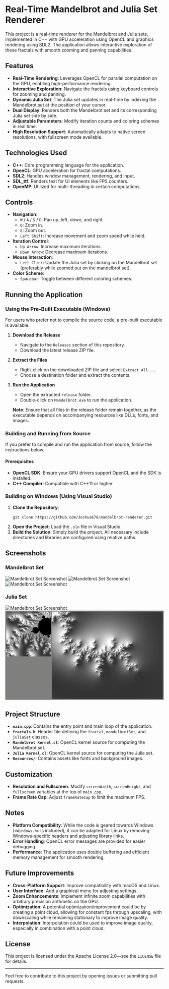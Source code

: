 # Real-Time Mandelbrot and Julia Set Renderer

This project is a real-time renderer for the Mandelbrot and Julia sets, implemented in C++ with GPU acceleration using OpenCL and graphics rendering using SDL2. The application allows interactive exploration of these fractals with smooth zooming and panning capabilities.

## Features

- **Real-Time Rendering**: Leverages OpenCL for parallel computation on the GPU, enabling high-performance rendering.
- **Interactive Exploration**: Navigate the fractals using keyboard controls for zooming and panning.
- **Dynamic Julia Set**: The Julia set updates in real-time by indexing the Mandelbrot set at the position of your cursor.
- **Dual Display**: Renders both the Mandelbrot set and its corresponding Julia set side by side.
- **Adjustable Parameters**: Modify iteration counts and coloring schemes in real time.
- **High Resolution Support**: Automatically adapts to native screen resolutions, with fullscreen mode available.

## Technologies Used

- **C++**: Core programming language for the application.
- **OpenCL**: GPU acceleration for fractal computations.
- **SDL2**: Handles window management, rendering, and input.
- **SDL_ttf**: Renders text for UI elements like FPS counters.
- **OpenMP**: Utilized for multi-threading in certain computations.

## Controls

- **Navigation**:
  - ```W``` / ```A``` / ```S``` / ```D```: Pan up, left, down, and right.
  - ```Q```: Zoom in.
  - ```E```: Zoom out.
  - ```Left Shift```: Increase movement and zoom speed while held.
- **Iteration Control**:
  - ```Up Arrow```: Increase maximum iterations.
  - ```Down Arrow```: Decrease maximum iterations.
- **Mouse Interaction**:
  - ```Left Click```: Update the Julia set by clicking on the Mandelbrot set (preferably while zoomed out on the mandelbrot set).
- **Color Scheme**:
  - ```Spacebar```: Toggle between different coloring schemes.

## Running the Application

### Using the Pre-Built Executable (Windows)

For users who prefer not to compile the source code, a pre-built executable is available.

1. **Download the Release**

   - Navigate to the ```Releases``` section of this repository.
   - Download the latest release ZIP file.

2. **Extract the Files**

   - Right-click on the downloaded ZIP file and select ```Extract All...```.
   - Choose a destination folder and extract the contents.

3. **Run the Application**

   - Open the extracted ```release``` folder.
   - Double-click on ```Mandelbrot.exe``` to run the application.

   **Note**: Ensure that all files in the release folder remain together, as the executable depends on accompanying resources like DLLs, fonts, and images.

### Building and Running from Source

If you prefer to compile and run the application from source, follow the instructions below.

#### Prerequisites

- **OpenCL SDK**: Ensure your GPU drivers support OpenCL and the SDK is installed.
- **C++ Compiler**: Compatible with C++11 or higher.

### Building on Windows (Using Visual Studio)

1. **Clone the Repository**:
   ```
   git clone https://github.com/Joshua678/mandelbrot-renderer.git
   ```
2. **Open the Project**: Load the `.sln` file in Visual Studio.
3. **Build the Solution**: Simply build the project. All necessary include directories and libraries are configured using relative paths.

## Screenshots

### Mandelbrot Set

![Mandelbrot Set Screenshot](Example%20images/Mandelbrot1.PNG)
![Mandelbrot Set Screenshot](Example%20images/Mandelbrot2.PNG)
![Mandelbrot Set Screenshot](Example%20images/Mandelbrot3.PNG)

### Julia Set

![Mandelbrot Set Screenshot](Example%20images/Mandelbrot4.PNG)
![Mandelbrot Set Screenshot](Example%20images/Mandelbrot5.PNG)

## Project Structure

- **```main.cpp```**: Contains the entry point and main loop of the application.
- **```fractals.h```**: Header file defining the ```fractal```, ```mandelbrotSet```, and ```juliaSet``` classes.
- **```Mandelbrot Kernel.cl```**: OpenCL kernel source for computing the Mandelbrot set.
- **```Julia Kernel.cl```**: OpenCL kernel source for computing the Julia set.
- **```Resources/```**: Contains assets like fonts and background images.

## Customization

- **Resolution and Fullscreen**: Modify ```screenWidth```, ```screenHeight```, and ```fullscreen``` variables at the top of ```main.cpp```.
- **Frame Rate Cap**: Adjust ```frameRateCap``` to limit the maximum FPS.

## Notes

- **Platform Compatibility**: While the code is geared towards Windows (```<Windows.h>``` is included), it can be adapted for Linux by removing Windows-specific headers and adjusting library links.
- **Error Handling**: OpenCL error messages are provided for easier debugging.
- **Performance**: The application uses double buffering and efficient memory management for smooth rendering.

## Future Improvements

- **Cross-Platform Support**: Improve compatibility with macOS and Linux.
- **User Interface**: Add a graphical menu for adjusting settings.
- **Zoom Enhancements**: Implement infinite zoom capabilities with arbitrary precision arithmetic on the GPU.
- **Optimization**: A potential optimization/improvement could be by creating a point cloud, allowing for constant fps through upscaling, with downscaling while remaining stationary to improve image quality.
- **Interpolation**: Interpolation could be used to improve image quality, especially in combination with a point cloud.

## License

This project is licensed under the Apache License 2.0—see the ```LICENSE``` file for details.

---

Feel free to contribute to this project by opening issues or submitting pull requests.

